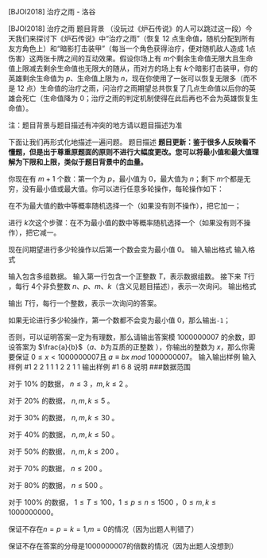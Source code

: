 



[BJOI2018] 治疗之雨 - 洛谷














[BJOI2018] 治疗之雨
题目背景
（没玩过《炉石传说》的人可以跳过这一段）今天我们来探讨下《炉石传说》中“治疗之雨”（恢复 $12$ 点生命值，随机分配到所有友方角色上）和“暗影打击装甲”（每当一个角色获得治疗，便对随机敌人造成 $1$点伤害）这两张卡牌之间的互动效果。假设你场上有 $m$个剩余生命值无限大且生命值上限减去剩余生命值也无限大的随从，而对方的场上有 $k$个暗影打击装甲，你的英雄剩余生命值为 $p$、生命值上限为 $n$，现在你使用了一张可以恢复无限多（而不是 $12$ 点）生命值的治疗之雨，问治疗之雨期望总共恢复了几点生命值以后你的英雄会死亡（生命值降为 $0$；治疗之雨的判定机制使得在此后再也不会为英雄恢复生命值）。

注：题目背景与题目描述有冲突的地方请以题目描述为准

下面让我们再形式化地描述一遍问题。
题目描述
**题目更新：鉴于很多人反映看不懂题，但是出于尊重原题面的原则不进行大幅度更改。您可以将最小值和最大值理解为下限和上限，类似于题目背景中的血量。**


你现在有 $m+1$ 个数：第一个为 $p$，最小值为 $0$，最大值为 $n$；剩下 $m$个都是无穷，没有最小值或最大值。你可以进行任意多轮操作，每轮操作如下：

在不为最大值的数中等概率随机选择一个（如果没有则不操作），把它加一；

进行 $k$次这个步骤：在不为最小值的数中等概率随机选择一个（如果没有则不操作），把它减一。 

现在问期望进行多少轮操作以后第一个数会变为最小值 $0$。
输入输出格式
输入格式

输入包含多组数据。
输入第一行包含一个正整数 $T$，表示数据组数。
接下来 $T$行 ，每行 4个非负整数 $n$、$p$、$m$、$k$（含义见题目描述），表示一次询问。
输出格式

输出 $T$行，每行一个整数，表示一次询问的答案。

如果无论进行多少轮操作，第一个数都不会变为最小值 $0$，那么输出```-1```；

否则，可以证明答案一定为有理数，那么请输出答案模 $1000000007$ 的余数，即设答案为 $\frac{a}{b}$（$a$、$b$为互质的正整数 ），你输出的整数为 $x$，那么你需要保证 $0 \leq x < 1000000007$且 $a \equiv bx\ mod\ 1000000007$。
输入输出样例
输入样例 #1
2
2 1 1 1
2 2 1 1
输出样例 #1
6
8
说明
###数据范围

对于 $10\%$ 的数据， $n \leq 3$ ，$m, k \leq 2$ 。

对于 $20\%$ 的数据， $n, m, k \leq 5$ 。

对于 $30\%$ 的数据， $n, m, k \leq 30$ 。

对于 $40\%$ 的数据， $n, m, k \leq 50$ 。

对于 $50\%$ 的数据， $n, m, k \leq 200$ 。

对于 $70\%$ 的数据， $n \leq 200$ 。

对于 $80\%$ 的数据， $n \leq 500$ 。

对于 $100\%$ 的数据， $1 \leq T \leq 100$，$1 \leq p \leq n \leq 1500$ ，$0 \leq m, k \leq 1000000000$。

保证不存在$n=p=k=1$,$m=0$的情况（因为出题人判错了）

保证不存在答案的分母是$1000000007$的倍数的情况（因为出题人没想到）






